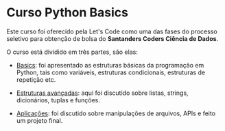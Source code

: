# Curso Python Basics
Este curso foi oferecido pela Let's Code como uma das fases do processo seletivo para obtenção de bolsa do **Santanders Coders Ciência de Dados**.

O curso está dividido em três partes, são elas:

- [Basics](https://github.com/ilj132/learning/tree/master/python/python%20basics/Basics): foi apresentado as estruturas básicas da programação em Python, tais como variáveis, estruturas condicionais, estruturas de repetição etc.

- [Estruturas avançadas](https://github.com/ilj132/learning/tree/master/python/python%20basics/Estruturas%20avan%C3%A7adas): aqui foi discutido sobre listas, strings, dicionários, tuplas e funções.

- [Aplicações](./Aplicações): foi discutido sobre manipulações de arquivos, APIs e feito um projeto final.